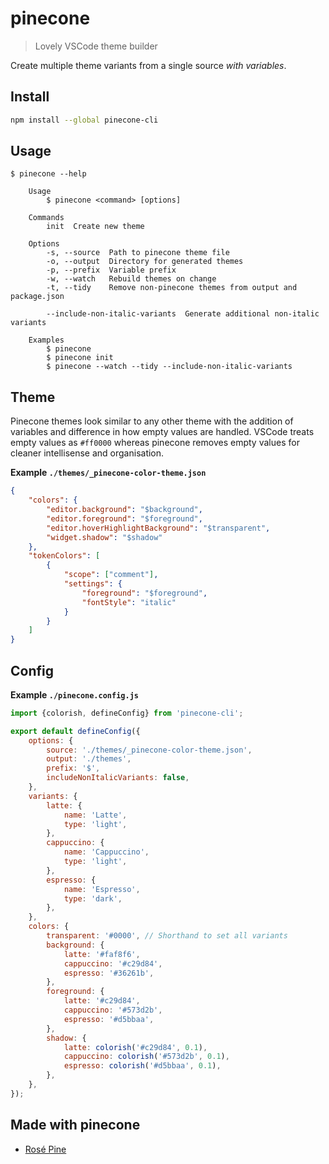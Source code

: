 # pinecone

> Lovely VSCode theme builder

Create multiple theme variants from a single source _with variables_.

## Install

```sh
npm install --global pinecone-cli
```

## Usage

```
$ pinecone --help

	Usage
		$ pinecone <command> [options]

	Commands
		init  Create new theme

	Options
		-s, --source  Path to pinecone theme file
		-o, --output  Directory for generated themes
		-p, --prefix  Variable prefix
		-w, --watch   Rebuild themes on change
		-t, --tidy    Remove non-pinecone themes from output and package.json

		--include-non-italic-variants  Generate additional non-italic variants

	Examples
		$ pinecone
		$ pinecone init
		$ pinecone --watch --tidy --include-non-italic-variants
```

## Theme

Pinecone themes look similar to any other theme with the addition of variables and difference in how empty values are handled. VSCode treats empty values as `#ff0000` whereas pinecone removes empty values for cleaner intellisense and organisation.

**Example `./themes/_pinecone-color-theme.json`**

```json
{
	"colors": {
		"editor.background": "$background",
		"editor.foreground": "$foreground",
		"editor.hoverHighlightBackground": "$transparent",
		"widget.shadow": "$shadow"
	},
	"tokenColors": [
		{
			"scope": ["comment"],
			"settings": {
				"foreground": "$foreground",
				"fontStyle": "italic"
			}
		}
	]
}
```

## Config

**Example `./pinecone.config.js`**

```js
import {colorish, defineConfig} from 'pinecone-cli';

export default defineConfig({
	options: {
		source: './themes/_pinecone-color-theme.json',
		output: './themes',
		prefix: '$',
		includeNonItalicVariants: false,
	},
	variants: {
		latte: {
			name: 'Latte',
			type: 'light',
		},
		cappuccino: {
			name: 'Cappuccino',
			type: 'light',
		},
		espresso: {
			name: 'Espresso',
			type: 'dark',
		},
	},
	colors: {
		transparent: '#0000', // Shorthand to set all variants
		background: {
			latte: '#faf8f6',
			cappuccino: '#c29d84',
			espresso: '#36261b',
		},
		foreground: {
			latte: '#c29d84',
			cappuccino: '#573d2b',
			espresso: '#d5bbaa',
		},
		shadow: {
			latte: colorish('#c29d84', 0.1),
			cappuccino: colorish('#573d2b', 0.1),
			espresso: colorish('#d5bbaa', 0.1),
		},
	},
});
```

## Made with pinecone

- [Rosé Pine](https://github.com/rose-pine/vscode)
